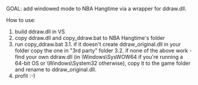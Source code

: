 GOAL: add windowed mode to NBA Hangtime via a wrapper for ddraw.dll.


How to use:
1. build ddraw.dll in VS
2. copy ddraw.dll and copy_ddraw.bat to NBA Hangtime's folder
3. run copy_ddraw.bat
	3.1. if it doesn't create ddraw_original.dll in your folder copy the one in "3rd party" folder
	3.2. if none of the above work - find your own ddraw.dll (in \Windows\SysWOW64 if you're running a 64-bit OS or \Windows\System32 otherwise), copy it to the game folder and rename to ddraw_original.dll.
4. profit :-)
